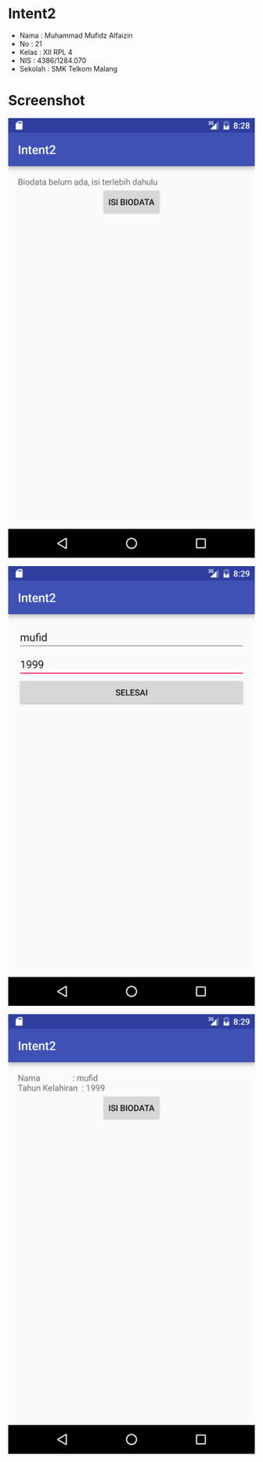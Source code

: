 # Intent2

* Nama : Muhammad Mufidz Alfaizin 
* No : 21
* Kelas : XII RPL 4
* NIS : 4386/1284.070
* Sekolah : SMK Telkom Malang


# Screenshot 


![1](https://github.com/mufidfaizin/Intent2/blob/master/Screenshot_20161018-082856.png)

![2](https://github.com/mufidfaizin/Intent2/blob/master/Screenshot_20161018-082907.png)

![3](https://github.com/mufidfaizin/Intent2/blob/master/Screenshot_20161018-082914.png)

